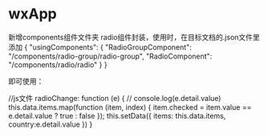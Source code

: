 # wxApp
新增components组件文件夹
  radio组件封装，使用时，在目标文档的.json文件里添加
  {
    "usingComponents": {
      "RadioGroupComponent": "/components/radio-group/radio-group",
      "RadioComponent": "/components/radio/radio"
    }
  }
  
  即可使用：
  <RadioGroupComponent  name="country">
  <RadioComponent 
    bindradiochange="radioChange" 
    wx:for="{{items}}"
    wx:key="{{item.name}}"
    value="{{item.value}}"
    checked="{{item.checked}}"
  />
</RadioGroupComponent>

//js文件
 radioChange: function (e) {
    // console.log(e.detail.value)
    this.data.items.map(function (item, index) {
      item.checked = item.value == e.detail.value ? true : false
    });
    this.setData({
      items: this.data.items,
      country:e.detail.value
    })
  }
